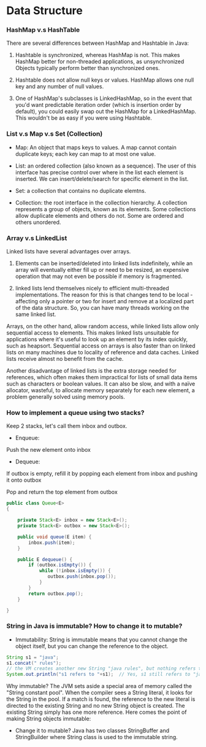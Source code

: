 # Data Structure

### HashMap v.s HashTable
There are several differences between HashMap and Hashtable in Java:

1. Hashtable is synchronized, whereas HashMap is not. This makes HashMap better for non-threaded applications, as unsynchronized Objects typically perform better than synchronized ones.

2. Hashtable does not allow null keys or values. HashMap allows one null key and any number of null values.

3. One of HashMap's subclasses is LinkedHashMap, so in the event that you'd want predictable iteration order (which is insertion order by default), you could easily swap out the HashMap for a LinkedHashMap. This wouldn't be as easy if you were using Hashtable.


### List v.s Map v.s Set (Collection)
* Map: An object that maps keys to values. A map cannot contain duplicate keys; each key can map to at most one value.

* List: an ordered collection (also known as a sequence). The user of this interface has precise control over where in the list each element is inserted. We can insert/delete/search for specific element in the list. 

* Set: a collection that contains no duplicate elemtns. 

* Collection: the root interface in the collection hierarchy. A collection represents a group of objects, known as its elements. Some collections allow duplicate elements and others do not. Some are ordered and others unordered. 

### Array v.s LinkedList
Linked lists have several advantages over arrays. 
1. Elements can be inserted/deleted into linked lists indefinitely, while an array will eventually either fill up or need to be resized, an expensive operation that may not even be possible if memory is fragmented. 

2. linked lists lend themselves nicely to efficient multi-threaded implementations. The reason for this is that changes tend to be local - affecting only a pointer or two for insert and remove at a localized part of the data structure. So, you can have many threads working on the same linked list.

Arrays, on the other hand, allow random access, while linked lists allow only sequential access to elements. This makes linked lists unsuitable for applications where it's useful to look up an element by its index quickly, such as heapsort. Sequential access on arrays is also faster than on linked lists on many machines due to locality of reference and data caches. Linked lists receive almost no benefit from the cache.

Another disadvantage of linked lists is the extra storage needed for references, which often makes them impractical for lists of small data items such as characters or boolean values. It can also be slow, and with a naïve allocator, wasteful, to allocate memory separately for each new element, a problem generally solved using memory pools.

### How to implement a queue using two stacks?

Keep 2 stacks, let's call them inbox and outbox.

* Enqueue:

Push the new element onto inbox

* Dequeue:

If outbox is empty, refill it by popping each element from inbox and pushing it onto outbox

Pop and return the top element from outbox

```java
public class Queue<E>
{

    private Stack<E> inbox = new Stack<E>();
    private Stack<E> outbox = new Stack<E>();

    public void queue(E item) {
        inbox.push(item);
    }

    public E dequeue() {
        if (outbox.isEmpty()) {
            while (!inbox.isEmpty()) {
               outbox.push(inbox.pop());
            }
        }
        return outbox.pop();
    }

}
```

### String in Java is immutable? How to change it to mutable?
* Immutability: String is immutable means that you cannot change the object itself, but you can change the reference to the object.
```java
String s1 = "java";
s1.concat(" rules"); 
// the VM creates another new String "java rules", but nothing refers to it. So, the second String is instantly lost. We can't reach it.
System.out.println("s1 refers to "+s1);  // Yes, s1 still refers to "java"
```

Why immutable? 
The JVM sets aside a special area of memory called the "String constant pool". When the compiler sees a String literal, it looks for the String in the pool. If a match is found, the reference to the new literal is directed to the existing String and no new String object is created. The existing String simply has one more reference. Here comes the point of making String objects immutable:

* Change it to mutable? 
Java has two classes StringBuffer and StringBuilder where String class is used to the immutable string.



